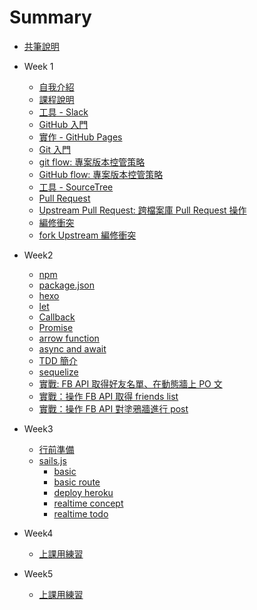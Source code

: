 # Summary

- [共筆說明](./contribute/README.md)

- Week 1
  - [自我介紹](./selfIntroduction/README.md)
  - [課程說明](./programIntro/README.md)
  - [工具 - Slack](tools/slack/README.md)
  - [GitHub 入門](vcs/github/README.md)
  * [實作 - GitHub Pages](vcs/lab-github-pages/README.md)
  * [Git 入門](vcs/git/README.md)
  * [git flow: 專案版本控管策略](vcs/git/flow/README.md)
  * [GitHub flow: 專案版本控管策略](./vcs/git/githubflow//README.md)
  * [工具 - SourceTree](tools/sourcetree/README.md)
  * [Pull Request](vcs/git/pull-request/README.md)
  * [Upstream Pull Request: 跨檔案庫 Pull Request 操作](./vcs/git/upstreamPullRequest/README.md)
  * [編修衝突](vcs/git/conflict/README.md)
  * [fork Upstream 編修衝突](./vcs/git/forkUpstreamConflict/README.md)

- Week2
  * [npm](./npmAndHexo/npm/README.md)
  * [package.json](./npmAndHexo/packagejson/README.md)
  * [hexo](./npmAndHexo/hexo//README.md)
  * [let](let/README.md)
  * [Callback](./callback/README.md)
  * [Promise](./callback/README.md#promise)
  * [arrow function](./callback/README.md#arrow-function)
  * [async and await](./callback/README.md#async-and-await)
  * [TDD 簡介](./tdd/mocha/README.md)
  * [sequelize](./sequelize/README.md)
  * [實戰: FB API 取得好友名單、在動態牆上 PO 文](./facebookApi/README.md)
  * [實戰：操作 FB API 取得 friends list](./facebookApi/GETLIST.md)
  * [實戰：操作 FB API 對塗鴉牆進行 post](./facebookApi/POST.md)

- Week3
  * [行前準備](./checklist/week3.md)
  * [sails.js](./sailsjs/0_basic.md)
    * [basic](./sailsjs/0_basic.md)
    * [basic route](./sailsjs/0_basic_route.md)
    * [deploy heroku](./sailsjs/1_deploy_heroku.md)
    * [realtime concept](./sailsjs/2_realtime_concept.md)
    * [realtime todo](./sailsjs/3_realtime_todo.md)
- Week4
  * [上課用練習](./react/week4_class_example.md)
- Week5
  * [上課用練習](./react/week5_class_example.md)
